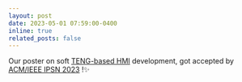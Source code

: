 ```yaml
---
layout: post
date: 2023-05-01 07:59:00-0400
inline: true
related_posts: false
---
```


Our poster on soft [TENG-based HMI](https://dl.acm.org/doi/10.1145/3583120.3589820) development, got accepted by [ACM/IEEE IPSN 2023](https://ipsn.acm.org/2023/) !✨
